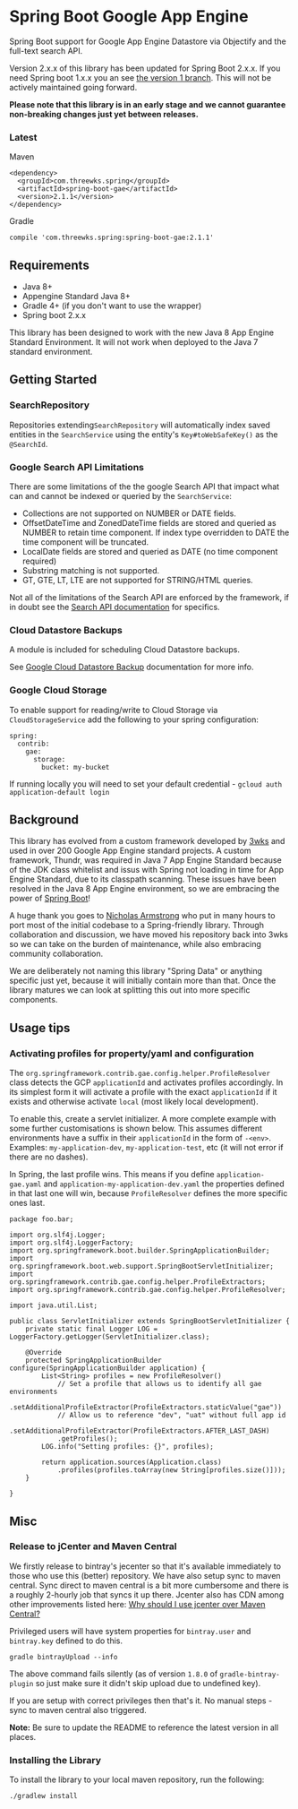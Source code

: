 # Spring Boot Google App Engine

Spring Boot support for Google App Engine Datastore via Objectify and the full-text search API.

Version 2.x.x of this library has been updated for Spring Boot 2.x.x. If you need Spring boot 1.x.x you an see [the version 1 branch](https://github.com/3wks/spring-boot-gae/tree/1.0.x).
This will not be actively maintained going forward.

**Please note that this library is in an early stage and we cannot guarantee non-breaking changes just yet between releases.**

### Latest
Maven
```
<dependency>
  <groupId>com.threewks.spring</groupId>
  <artifactId>spring-boot-gae</artifactId>
  <version>2.1.1</version>
</dependency>
```

Gradle
```
compile 'com.threewks.spring:spring-boot-gae:2.1.1'
```

## Requirements

* Java 8+
* Appengine Standard Java 8+
* Gradle 4+ (if you don't want to use the wrapper)
* Spring boot 2.x.x

This library has been designed to work with the new Java 8 App Engine Standard Environment. It will not work
when deployed to the Java 7 standard environment.

## Getting Started

### SearchRepository
Repositories extending`SearchRepository` will automatically index saved entities in the `SearchService` using
the entity's `Key#toWebSafeKey()` as the `@SearchId`.

### Google Search API Limitations

There are some limitations of the the google Search API that impact what can and cannot be indexed or queried
by the `SearchService`:

* Collections are not supported on NUMBER or DATE fields.
* OffsetDateTime and ZonedDateTime fields are stored and queried as NUMBER to retain time component. If index type overridden to DATE the time component will be truncated.
* LocalDate fields are stored and queried as DATE (no time component required)
* Substring matching is not supported.
* GT, GTE, LT, LTE are not supported for STRING/HTML queries.

Not all of the limitations of the Search API are enforced by the framework, if in doubt see the
[Search API documentation](https://cloud.google.com/appengine/docs/standard/java/search/) for specifics.

### Cloud Datastore Backups

A module is included for scheduling Cloud Datastore backups.

See [Google Cloud Datastore Backup](README-DATASTORE-BACKUP.md) documentation for more info.

### Google Cloud Storage

To enable support for reading/write to Cloud Storage via `CloudStorageService` add the following to your spring configuration:
```
spring:
  contrib:
    gae:
      storage:
        bucket: my-bucket
```

If running locally you will need to set your default credential - `gcloud auth application-default login`

## Background
This library has evolved from a custom framework developed by [3wks](https://3wks.com.au/) and used in over 200 Google App Engine standard projects.
A custom framework, Thundr, was required in Java 7 App Engine Standard because of the JDK class whitelist and issus with Spring not loading in time
for App Engine Standard, due to its classpath scanning. These issues have been resolved in the Java 8 App Engine environment, so we are embracing the
power of [Spring Boot](https://projects.spring.io/spring-boot/)!

A huge thank you goes to [Nicholas Armstrong](https://github.com/n15g) who put in many hours to port most of the initial codebase to a Spring-friendly
library. Through collaboration and discussion, we have moved his repository back into 3wks so we can take on the burden of maintenance, while also embracing
community collaboration.

We are deliberately not naming this library "Spring Data" or anything specific just yet, because it will initially contain more than that. Once the library
matures we can look at splitting this out into more specific components.

## Usage tips

### Activating profiles for property/yaml and configuration
The `org.springframework.contrib.gae.config.helper.ProfileResolver` class detects the GCP `applicationId` and activates profiles accordingly. In its simplest
form it will activate a profile with the exact `applicationId` if it exists and otherwise activate `local` (most likely local development).

To enable this, create a servlet initializer. A more complete example with some further customisations is shown below. This assumes different environments have 
a suffix in their `applicationId` in the form of `-<env>`. Examples: `my-application-dev`, `my-application-test`, etc (it will not error if there are no dashes).

In Spring, the last profile wins. This means if you define `application-gae.yaml` and `application-my-application-dev.yaml` the properties defined in that last 
one will win, because `ProfileResolver` defines the more specific ones last.

```
package foo.bar;

import org.slf4j.Logger;
import org.slf4j.LoggerFactory;
import org.springframework.boot.builder.SpringApplicationBuilder;
import org.springframework.boot.web.support.SpringBootServletInitializer;
import org.springframework.contrib.gae.config.helper.ProfileExtractors;
import org.springframework.contrib.gae.config.helper.ProfileResolver;

import java.util.List;

public class ServletInitializer extends SpringBootServletInitializer {
    private static final Logger LOG = LoggerFactory.getLogger(ServletInitializer.class);

    @Override
    protected SpringApplicationBuilder configure(SpringApplicationBuilder application) {
        List<String> profiles = new ProfileResolver()
            // Set a profile that allows us to identify all gae environments
            .setAdditionalProfileExtractor(ProfileExtractors.staticValue("gae"))
            // Allow us to reference "dev", "uat" without full app id
            .setAdditionalProfileExtractor(ProfileExtractors.AFTER_LAST_DASH)
            .getProfiles();
        LOG.info("Setting profiles: {}", profiles);

        return application.sources(Application.class)
            .profiles(profiles.toArray(new String[profiles.size()]));
    }

}
```

## Misc

### Release to jCenter and Maven Central
We firstly release to bintray's jecenter so that it's available immediately to those who use this (better) repository. We have also setup
sync to maven central. Sync direct to maven central is a bit more cumbersome and there is a roughly 2-hourly job that syncs it up there.
Jcenter also has CDN among other improvements listed here: [Why should I use jcenter over Maven Central?](https://jfrog.com/knowledge-base/why-should-i-use-jcenter-over-maven-central/) 

Privileged users will have system properties for `bintray.user` and `bintray.key` defined to do this.

```
gradle bintrayUpload --info
```
The above command fails silently (as of version `1.8.0` of `gradle-bintray-plugin` so just make sure it didn't skip upload due to undefined key). 

If you are setup with correct privileges then that's it. No manual steps - sync to maven central also triggered.

**Note:** Be sure to update the README to reference the latest version in all places.

### Installing the Library
To install the library to your local maven repository, run the following:

```
./gradlew install
```
